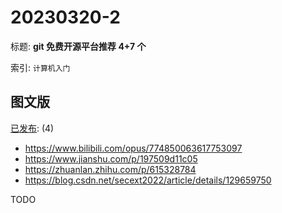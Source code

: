 # 20230320-2

标题:
**git 免费开源平台推荐 4+7 个**

索引: `计算机入门`


## 图文版

[已发布](./a.md): (4)

+ <https://www.bilibili.com/opus/774850063617753097>
+ <https://www.jianshu.com/p/197509d11c05>
+ <https://zhuanlan.zhihu.com/p/615328784>
+ <https://blog.csdn.net/secext2022/article/details/129659750>


TODO
